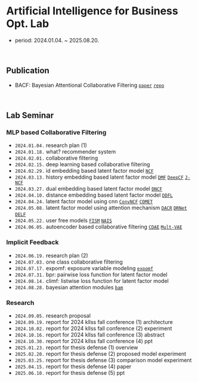 # Artificial Intelligence for Business Opt. Lab

- period: 2024.01.04. ~ 2025.08.20.

</br>

## Publication

- BACF: Bayesian Attentional Collaborative Filtering [`paper`](https://doi.org/10.3390/app151910402) [`repo`]()

</br>

## Lab Seminar

### MLP based Collaborative Filtering

- `2024.01.04.` research plan (1)
- `2024.01.18.` what? recommender system
- `2024.02.01.` collaborative filtering
- `2024.02.15.` deep learning based collaborative filtering
- `2024.02.29.` id embedding based latent factor model [`NCF`](https://github.com/jayarnim/RS-NCF)
- `2024.03.13.` history embedding based latent factor model [`DMF`](https://github.com/jayarnim/RS-DMF) [`DeepCF`](https://github.com/jayarnim/RS-DeepCF) [`J-NCF`](https://github.com/jayarnim/RS-J-NCF)
- `2024.03.27.` dual embedding based latent factor model [`DNCF`](https://github.com/jayarnim/RS-DNCF)
- `2024.04.10.` distance embedding based latent factor model [`DDFL`](https://github.com/jayarnim/RS-DDFL)
- `2024.04.24.` latent factor model using cnn [`ConvNCF`](https://github.com/jayarnim/RS-ConvNCF) [`COMET`](https://github.com/jayarnim/RS-COMET)
- `2024.05.08.` latent factor model using attention mechanism [`DACR`](https://github.com/jayarnim/RS-DACR) [`DRNet`](https://github.com/jayarnim/RS-DRNet) [`DELF`](https://github.com/jayarnim/RS-DELF)
- `2024.05.22.` user free models [`FISM`](https://github.com/jayarnim/RS-FISM) [`NAIS`](https://github.com/jayarnim/RS-NAIS)
- `2024.06.05.` autoencoder based collaborative filtering [`CDAE`](https://github.com/jayarnim/RS-CDAE) [`Mult-VAE`](https://github.com/jayarnim/RS-Mult-VAE)

### Implicit Feedback

- `2024.06.19.` research plan (2)
- `2024.07.03.` one class collaborative filtering
- `2024.07.17.` expomf: exposure variable modeling [`expomf`](https://github.com/jayarnim/RS-ExpoMF)
- `2024.07.31.` bpr: pairwise loss function for latent factor model
- `2024.08.14.` climf: listwise loss function for latent factor model
- `2024.08.28.` bayesian attention modules [`bam`](https://github.com/jayarnim/BAYES-BAM)

### Research

- `2024.09.05.` research proposal
- `2024.09.19.` report for 2024 kllss fall conference (1) architecture
- `2024.10.02.` report for 2024 kllss fall conference (2) experiment
- `2024.10.16.` report for 2024 kllss fall conference (3) abstract
- `2024.10.30.` report for 2024 kllss fall conference (4) ppt
- `2025.01.23.` report for thesis defense (1) overview
- `2025.02.20.` report for thesis defense (2) proposed model experiment
- `2025.03.25.` report for thesis defense (3) comparison model experiment
- `2025.04.15.` report for thesis defense (4) paper
- `2025.06.10.` report for thesis defense (5) ppt
